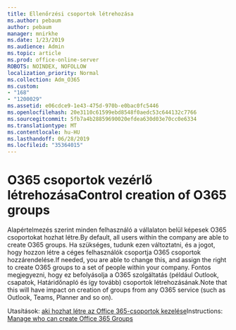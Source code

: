 ```yaml
---
title: Ellenőrzési csoportok létrehozása
ms.author: pebaum
author: pebaum
manager: mnirkhe
ms.date: 1/23/2019
ms.audience: Admin
ms.topic: article
ms.prod: office-online-server
ROBOTS: NOINDEX, NOFOLLOW
localization_priority: Normal
ms.collection: Adm_O365
ms.custom:
- "168"
- "1200029"
ms.assetid: e06cdce9-1e43-475d-970b-e0bac0fc5446
ms.openlocfilehash: 20e3110c61599ebd8548f0aedc53c644132c7766
ms.sourcegitcommit: 5fb7a4b28859690020efdea630d03e70cc0e6334
ms.translationtype: MT
ms.contentlocale: hu-HU
ms.lasthandoff: 06/28/2019
ms.locfileid: "35364015"
---
```

# <a name="control-creation-of-o365-groups"></a><span data-ttu-id="2e414-102">O365 csoportok vezérlő létrehozása</span><span class="sxs-lookup"><span data-stu-id="2e414-102">Control creation of O365 groups</span></span>

<span data-ttu-id="2e414-103">Alapértelmezés szerint minden felhasználó a vállalaton belül képesek O365 csoportokat hozhat létre.</span><span class="sxs-lookup"><span data-stu-id="2e414-103">By default, all users within the company are able to create O365 groups.</span></span> <span data-ttu-id="2e414-104">Ha szükséges, tudunk ezen változtatni, és a jogot, hogy hozzon létre a céges felhasználók csoportja O365 csoportok hozzárendelése.</span><span class="sxs-lookup"><span data-stu-id="2e414-104">If needed, you are able to change this, and assign the right to create O365 groups to a set of people within your company.</span></span> <span data-ttu-id="2e414-105">Fontos megjegyezni, hogy ez befolyásolja a O365 szolgáltatás (például Outlook, csapatok, Határidőnapló és így tovább) csoportok létrehozásának.</span><span class="sxs-lookup"><span data-stu-id="2e414-105">Note that this will have impact on creation of groups from any O365 service (such as Outlook, Teams, Planner and so on).</span></span>
  
<span data-ttu-id="2e414-106">Utasítások: [aki hozhat létre az Office 365-csoportok kezelése](https://docs.microsoft.com/office365/admin/create-groups/manage-creation-of-groups)</span><span class="sxs-lookup"><span data-stu-id="2e414-106">Instructions: [Manage who can create Office 365 Groups](https://docs.microsoft.com/office365/admin/create-groups/manage-creation-of-groups)</span></span>

